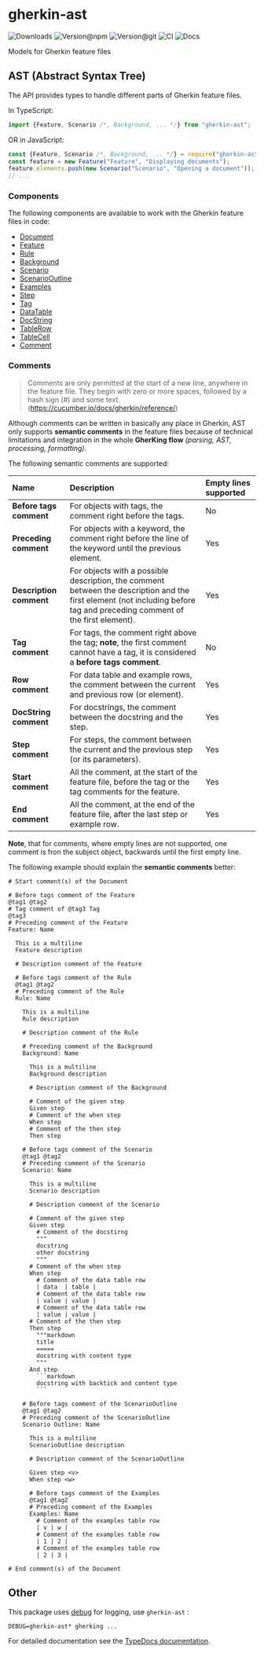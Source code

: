 # gherkin-ast

![Downloads](https://img.shields.io/npm/dw/gherkin-ast?style=flat-square)
![Version@npm](https://img.shields.io/npm/v/gherkin-ast?label=version%40npm&style=flat-square)
![Version@git](https://img.shields.io/github/package-json/v/gherking/gherkin-ast/master?label=version%40git&style=flat-square)
![CI](https://img.shields.io/github/workflow/status/gherking/gherkin-ast/CI/master?label=ci&style=flat-square)
![Docs](https://img.shields.io/github/workflow/status/gherking/gherkin-ast/Docs/master?label=docs&style=flat-square)

Models for Gherkin feature files

## AST (Abstract Syntax Tree)

The API provides types to handle different parts of Gherkin feature files.

In TypeScript:
```typescript
import {Feature, Scenario /*, Background, ... */} from "gherkin-ast";
```

OR in JavaScript:
```javascript
const {Feature, Scenario /*, Background, ... */} = require("gherkin-ast");
const feature = new Feature("Feature", "Displaying documents");
feature.elements.push(new Scenario("Scenario", "Opening a document"));
// ...
```

### Components

The following components are available to work with the Gherkin feature files in code:

- [Document](src/ast/gherkinDocument.ts)
- [Feature](src/ast/feature.ts)
- [Rule](src/ast/rule.ts)
- [Background](src/ast/background.ts)
- [Scenario](src/ast/scenario.ts)
- [ScenarioOutline](src/ast/scenarioOutline.ts)
- [Examples](src/ast/examples.ts)
- [Step](src/ast/step.ts)
- [Tag](src/ast/tag.ts)
- [DataTable](src/ast/dataTable.ts)
- [DocString](src/ast/docString.ts)
- [TableRow](src/ast/tableRow.ts)
- [TableCell](src/ast/tableCell.ts)
- [Comment](src/ast/comment.ts)

### Comments

> Comments are only permitted at the start of a new line, anywhere in the feature file. They begin with zero or more spaces, followed by a hash sign (#) and some text.
> (https://cucumber.io/docs/gherkin/reference/)

Although comments can be written in basically any place in Gherkin, AST only supports **semantic comments** in the feature files because of technical limitations and integration in the whole **GherKing flow** *(parsing, AST, processing, formatting)*.

The following semantic comments are supported:

| Name                    | Description                                                                                                                                                               | Empty lines supported |
| :---------------------- | :------------------------------------------------------------------------------------------------------------------------------------------------------------------------ | :-------------------- |
| **Before tags comment** | For objects with tags, the comment right before the tags.                                                                                                                 | No                    |
| **Preceding comment**   | For objects with a keyword, the comment right before the line of the keyword until the previous element.                                                                  | Yes                   |
| **Description comment** | For objects with a possible description, the comment between the description and the first element (not including before tag and preceding comment of the first element). | Yes                   |
| **Tag comment**         | For tags, the comment right above the tag; **note**, the first comment cannot have a tag, it is considered a **before tags comment**.                                     | No                    |
| **Row comment**         | For data table and example rows, the comment between the current and previous row (or element).                                                                           | Yes                   |
| **DocString comment**   | For docstrings, the comment between the docstring and the step.                                                                                                           | Yes                   |
| **Step comment**        | For steps, the comment between the current and the previous step (or its parameters).                                                                                     | Yes                   |
| **Start comment**       | All the comment, at the start of the feature file, before the tag or the tag comments for the feature.                                                                    | Yes                   |
| **End comment**         | All the comment, at the end of the feature file, after the last step or example row.                                                                                      | Yes                   |

**Note**, that for comments, where empty lines are not supported, one comment is fron the subject object, backwards until the first empty line.

The following example should explain the **semantic comments** better:

```gherkin
# Start comment(s) of the Document

# Before tags comment of the Feature
@tag1 @tag2
# Tag comment of @tag3 Tag
@tag3
# Preceding comment of the Feature
Feature: Name

  This is a multiline
  Feature description

  # Description comment of the Feature

  # Before tags comment of the Rule
  @tag1 @tag2
  # Preceding comment of the Rule
  Rule: Name

    This is a multiline
    Rule description

    # Description comment of the Rule

    # Preceding comment of the Background
    Background: Name

      This is a multiline
      Background description

      # Description comment of the Background

      # Comment of the given step
      Given step
      # Comment of the when step
      When step
      # Comment of the then step
      Then step

    # Before tags comment of the Scenario
    @tag1 @tag2
    # Preceding comment of the Scenario
    Scenario: Name

      This is a multiline
      Scenario description

      # Description comment of the Scenario

      # Comment of the given step
      Given step
        # Comment of the docstirng
        """
        docstring
        other docstring
        """
      # Comment of the when step
      When step
        # Comment of the data table row
        | data  | table |
        # Comment of the data table row
        | value | value |
        # Comment of the data table row
        | value | value |
      # Comment of the then step
      Then step
        """markdown
        title
        =====
        docstring with content type
        """
      And step
        ```markdown
        docstring with backtick and content type
        ```

    # Before tags comment of the ScenarioOutline
    @tag1 @tag2
    # Preceding comment of the ScenarioOutline
    Scenario Outline: Name

      This is a multiline
      ScenarioOutline description

      # Description comment of the ScenarioOutline

      Given step <v>
      When step <w>

      # Before tags comment of the Examples
      @tag1 @tag2
      # Preceding comment of the Examples
      Examples: Name
        # Comment of the examples table row
        | v | w |
        # Comment of the examples table row
        | 1 | 2 |
        # Comment of the examples table row
        | 2 | 3 |

# End comment(s) of the Document
```

## Other

This package uses [debug](https://www.npmjs.com/package/debug) for logging, use `gherkin-ast` :

```shell
DEBUG=gherkin-ast* gherking ...
```

For detailed documentation see the [TypeDocs documentation](https://gherking.github.io/gherkin-ast/).
